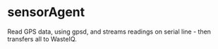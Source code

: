 # sensorAgent
Read GPS data, using gpsd, and streams readings on serial line - then transfers all to WasteIQ.
